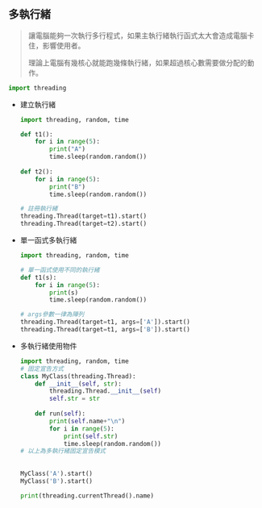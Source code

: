 ## 多執行緒

> 讓電腦能夠一次執行多行程式，如果主執行緒執行函式太大會造成電腦卡住，影響使用者。
>
> 理論上電腦有幾核心就能跑幾條執行緒，如果超過核心數需要做分配的動作。

```python
import threading
```

- 建立執行緒

  ```python
  import threading, random, time
  
  def t1():
      for i in range(5):
          print("A")
          time.sleep(random.random())
          
  def t2():
      for i in range(5):
          print("B")
          time.sleep(random.random())
  
  # 註冊執行緒
  threading.Thread(target=t1).start()
  threading.Thread(target=t2).start() 
  ```

- 單一函式多執行緒

  ```python
  import threading, random, time
  
  # 單一函式使用不同的執行緒
  def t1(s):
      for i in range(5):
          print(s)
          time.sleep(random.random())
  
  # args參數一律為陣列
  threading.Thread(target=t1, args=['A']).start()
  threading.Thread(target=t1, args=['B']).start()
  ```

- 多執行緒使用物件

  ```python
  import threading, random, time
  # 固定宣告方式
  class MyClass(threading.Thread):
      def __init__(self, str):
          threading.Thread.__init__(self)
          self.str = str
      
      def run(self):
          print(self.name+"\n")
          for i in range(5):
              print(self.str)
              time.sleep(random.random())
  # 以上為多執行緒固定宣告模式
      
          
  MyClass('A').start()
  MyClass('B').start()
  
  print(threading.currentThread().name)
  ```